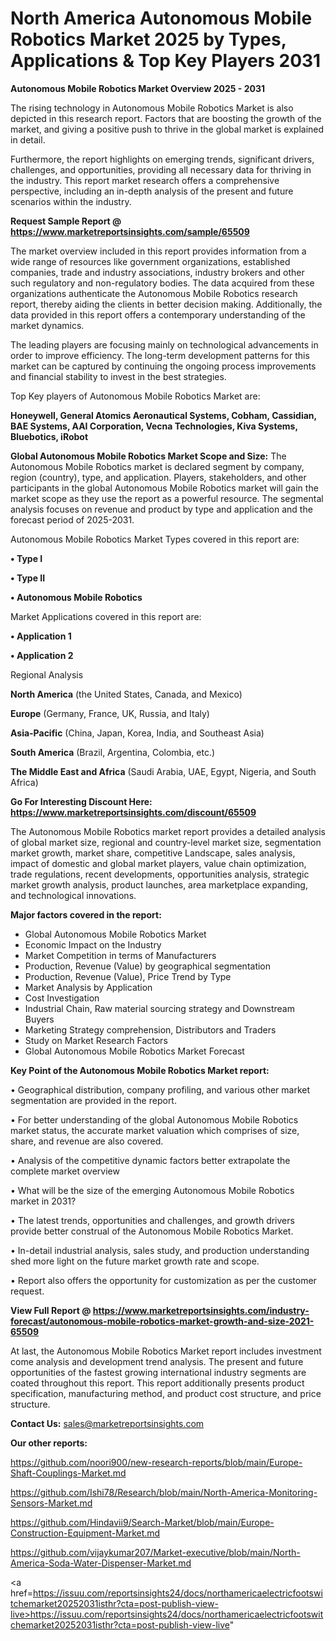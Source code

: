 # North America Autonomous Mobile Robotics Market 2025 by Types, Applications & Top Key Players 2031

<Strong> Autonomous Mobile Robotics Market Overview 2025 - 2031</strong>

The rising technology in Autonomous Mobile Robotics Market is also depicted in this research report. Factors that are boosting the growth of the market, and giving a positive push to thrive in the global market is explained in detail.

Furthermore, the report highlights on emerging trends, significant drivers, challenges, and opportunities, providing all necessary data for thriving in the industry. This report market research offers a comprehensive perspective, including an in-depth analysis of the present and future scenarios within the industry.

<strong>Request Sample Report @ <a href=https://www.marketreportsinsights.com/sample/65509>https://www.marketreportsinsights.com/sample/65509</a></strong>

The market overview included in this report provides information from a wide range of resources like government organizations, established companies, trade and industry associations, industry brokers and other such regulatory and non-regulatory bodies. The data acquired from these organizations authenticate the Autonomous Mobile Robotics research report, thereby aiding the clients in better decision making. Additionally, the data provided in this report offers a contemporary understanding of the market dynamics.

The leading players are focusing mainly on technological advancements in order to improve efficiency. The long-term development patterns for this market can be captured by continuing the ongoing process improvements and financial stability to invest in the best strategies.

Top Key players of Autonomous Mobile Robotics Market are:

<strong>Honeywell, General Atomics Aeronautical Systems, Cobham, Cassidian, BAE Systems, AAI Corporation, Vecna Technologies, Kiva Systems, Bluebotics, iRobot</strong>

<strong><b>Global Autonomous Mobile Robotics Market Scope and Size:</b></strong>
The Autonomous Mobile Robotics market is declared segment by company, region (country), type, and application. Players, stakeholders, and other participants in the global Autonomous Mobile Robotics market will gain the market scope as they use the report as a powerful resource. The segmental analysis focuses on revenue and product by type and application and the forecast period of 2025-2031.

Autonomous Mobile Robotics Market Types covered in this report are:

<strong>• Type I

• Type II

• Autonomous Mobile Robotics</strong>

Market Applications covered in this report are:

<strong>• Application 1

• Application 2</strong> 

Regional Analysis

<strong>North America</strong> (the United States, Canada, and Mexico)

<strong>Europe</strong> (Germany, France, UK, Russia, and Italy)

<strong>Asia-Pacific</strong> (China, Japan, Korea, India, and Southeast Asia)

<strong>South America</strong> (Brazil, Argentina, Colombia, etc.)

<strong>The Middle East and Africa</strong> (Saudi Arabia, UAE, Egypt, Nigeria, and South Africa)

<strong>Go For Interesting Discount Here: <a href=https://www.marketreportsinsights.com/discount/65509>https://www.marketreportsinsights.com/discount/65509</a></strong>

The Autonomous Mobile Robotics market report provides a detailed analysis of global market size, regional and country-level market size, segmentation market growth, market share, competitive Landscape, sales analysis, impact of domestic and global market players, value chain optimization, trade regulations, recent developments, opportunities analysis, strategic market growth analysis, product launches, area marketplace expanding, and technological innovations.

<strong><b>Major factors covered in the report:</b></strong>
<ul>
  <li>Global Autonomous Mobile Robotics Market </li>
  <li>Economic Impact on the Industry</li>
  <li>Market Competition in terms of Manufacturers</li>
  <li>Production, Revenue (Value) by geographical segmentation</li>
  <li>Production, Revenue (Value), Price Trend by Type</li>
  <li>Market Analysis by Application</li>
  <li>Cost Investigation</li>
  <li>Industrial Chain, Raw material sourcing strategy and Downstream Buyers</li>
  <li>Marketing Strategy comprehension, Distributors and Traders</li>
  <li>Study on Market Research Factors</li>
  <li>Global Autonomous Mobile Robotics Market Forecast</li>
</ul>

<strong><b>Key Point of the Autonomous Mobile Robotics Market report:</b></strong>

• Geographical distribution, company profiling, and various other market segmentation are provided in the report.

• For better understanding of the global Autonomous Mobile Robotics market status, the accurate market valuation which comprises of size, share, and revenue are also covered.

• Analysis of the competitive dynamic factors better extrapolate the complete market overview

• What will be the size of the emerging Autonomous Mobile Robotics market in 2031?

• The latest trends, opportunities and challenges, and growth drivers provide better construal of the Autonomous Mobile Robotics Market.

• In-detail industrial analysis, sales study, and production understanding shed more light on the future market growth rate and scope.

• Report also offers the opportunity for customization as per the customer request.

<strong><b>View Full Report @ <a href=https://www.marketreportsinsights.com/industry-forecast/autonomous-mobile-robotics-market-growth-and-size-2021-65509>https://www.marketreportsinsights.com/industry-forecast/autonomous-mobile-robotics-market-growth-and-size-2021-65509</a></b></strong>


At last, the Autonomous Mobile Robotics Market report includes investment come analysis and development trend analysis. The present and future opportunities of the fastest growing international industry segments are coated throughout this report. This report additionally presents product specification, manufacturing method, and product cost structure, and price structure.

<strong>Contact Us:</strong>
sales@marketreportsinsights.com

<strong>Our other reports:</strong>

<a href=https://github.com/noori900/new-research-reports/blob/main/Europe-Shaft-Couplings-Market.md>https://github.com/noori900/new-research-reports/blob/main/Europe-Shaft-Couplings-Market.md</a>

<a href=https://github.com/Ishi78/Research/blob/main/North-America-Monitoring-Sensors-Market.md>https://github.com/Ishi78/Research/blob/main/North-America-Monitoring-Sensors-Market.md</a>

<a href=https://github.com/Hindavii9/Search-Market/blob/main/Europe-Construction-Equipment-Market.md>https://github.com/Hindavii9/Search-Market/blob/main/Europe-Construction-Equipment-Market.md</a>

<a href=https://github.com/vijaykumar207/Market-executive/blob/main/North-America-Soda-Water-Dispenser-Market.md>https://github.com/vijaykumar207/Market-executive/blob/main/North-America-Soda-Water-Dispenser-Market.md</a>

<a href=https://issuu.com/reportsinsights24/docs/northamericaelectricfootswitchemarket20252031isthr?cta=post-publish-view-live>https://issuu.com/reportsinsights24/docs/northamericaelectricfootswitchemarket20252031isthr?cta=post-publish-view-live</a>"

